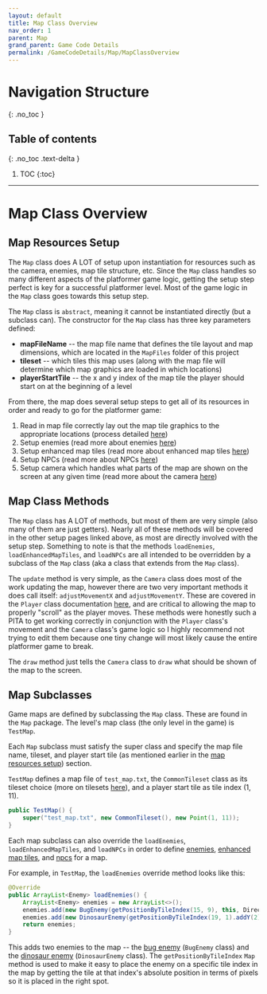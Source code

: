 ```yaml
---
layout: default
title: Map Class Overview
nav_order: 1
parent: Map
grand_parent: Game Code Details
permalink: /GameCodeDetails/Map/MapClassOverview
---
```


# Navigation Structure
{: .no_toc }

## Table of contents
{: .no_toc .text-delta }

1. TOC
{:toc}

---

# Map Class Overview

## Map Resources Setup

The `Map` class does A LOT of setup upon instantiation for resources such as the camera, enemies, map tile structure, etc.
Since the `Map` class handles so many different aspects of the platformer game logic, getting the setup step perfect is key
for a successful platformer level. Most of the game logic in the `Map` class goes towards this setup step.

The `Map` class is `abstract`, meaning it cannot be instantiated directly (but a subclass can). The constructor for the `Map` 
class has three key parameters defined:
- **mapFileName** -- the map file name that defines the tile layout and map dimensions, which are located in the `MapFiles` folder of this project
- **tileset** -- which tiles this map uses (along with the map file will determine which map graphics are loaded in which locations)
- **playerStartTile** -- the x and y index of the map tile the player should start on at the beginning of a level

From there, the map does several setup steps to get all of its resources in order and ready to go for the platformer game:
1. Read in map file correctly lay out the map tile graphics to the appropriate locations (process detailed [here](./map-tiles-and-tilesets.md))
1. Setup enemies (read more about enemies [here](./enemies.md))
1. Setup enhanced map tiles (read more about enhanced map tiles [here](./enhanced-map-tiles.md))
1. Setup NPCs (read more about NPCs [here](./npcs.md))
1. Setup camera which handles what parts of the map are shown on the screen at any given time (read more about the camera [here](./map-camera.md))

## Map Class Methods

The `Map` class has A LOT of methods, but most of them are very simple (also many of them are just getters).
Nearly all of these methods will be covered in the other setup pages linked above, as most are directly involved with
the setup step. Something to note is that the methods `loadEnemies`, `loadEnhancedMapTiles`, and `loadNPCs` are all intended
to be overridden by a subclass of the `Map` class (aka a class that extends from the `Map` class).

The `update` method is very simple, as the `Camera` class does most of the work updating the map, however
there are two very important methods it does call itself: `adjustMovementX` and `adjustMovementY`. These are covered
in the `Player` class documentation [here](../player.md), and are critical to allowing the map to properly "scroll" as the player moves.
These methods were honestly such a PITA to get working correctly in conjunction with the `Player` class's movement and the `Camera` class's
game logic so I highly recommend not trying to edit them because one tiny change will most likely cause the entire platformer game to break.

The `draw` method just tells the `Camera` class to `draw` what should be shown of the map to the screen.

## Map Subclasses

Game maps are defined by subclassing the `Map` class. These are found in the `Map` package.
The level's map class (the only level in the game) is `TestMap`. 

Each `Map` subclass must satisfy the super class and specify the map file name, tileset, and player start tile (as mentioned earlier in the
[map resources setup](#map-resources-setup)) section.

`TestMap` defines a map file of `test_map.txt`, the `CommonTileset` class as its tileset choice (more on tilesets [here](./map-tiles-and-tilesets.md)),
and a player start tile as tile index (1, 11).

```java
public TestMap() {
    super("test_map.txt", new CommonTileset(), new Point(1, 11));
}
```

Each map subclass can also override the `loadEnemies`, `loadEnhancedMapTiles`, and `loadNPCs` in order to define
[enemies](./enemies.md), [enhanced map tiles](./enhanced-map-tiles.md), and [npcs](./npcs.md) for a map.

For example, in `TestMap`, the `loadEnemies` override method looks like this:

```java
@Override
public ArrayList<Enemy> loadEnemies() {
    ArrayList<Enemy> enemies = new ArrayList<>();
    enemies.add(new BugEnemy(getPositionByTileIndex(15, 9), this, Direction.LEFT));
    enemies.add(new DinosaurEnemy(getPositionByTileIndex(19, 1).addY(2), getPositionByTileIndex(22, 1).addY(2), this, Direction.RIGHT));
    return enemies;
}
```

This adds two enemies to the map -- the [bug enemy](./enemies.md#bug-enemy) (`BugEnemy` class) and the [dinosaur enemy](./enemies.md#dinosaur-enemy) (`DinosaurEnemy` class).
The `getPositionByTileIndex` `Map` method is used to make it easy to place the enemy on a specific tile index in the map by
getting the tile at that index's absolute position in terms of pixels so it is placed in the right spot.